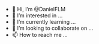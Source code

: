 - 👋 Hi, I’m @DanielFLM
- 👀 I’m interested in ...
- 🌱 I’m currently learning ...
- 💞️ I’m looking to collaborate on ...
- 📫 How to reach me ...

<!---
DanielFLM/DanielFLM is a ✨ special ✨ repository because its `README.md` (this file) appears on your GitHub profile.
You can click the Preview link to take a look at your changes.
--->
